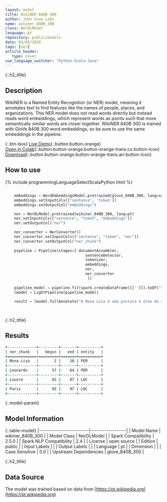 ```yaml
---
layout: model
title: WikiNER 840B 300
author: John Snow Labs
name: wikiner_840B_300
class: NerDLModel
language: pt
repository: public/models
date: 03/05/2020
tags: [ner]
article_header:
   type: cover
use_language_switcher: "Python-Scala-Java"
---
```


{:.h2_title}
## Description 
WikiNER is a Named Entity Recognition (or NER) model, meaning it annotates text to find features like the names of people, places, and organizations. This NER model does not read words directly but instead reads word embeddings, which represent words as points such that more semantically similar words are closer together. WikiNER 840B 300 is trained with GloVe 840B 300 word embeddings, so be sure to use the same embeddings in the pipeline.



{:.btn-box}
[Live Demo](https://demo.johnsnowlabs.com/public/NER_PT){:.button.button-orange}<br/>[Open in Colab](https://colab.research.google.com/github/JohnSnowLabs/spark-nlp-workshop/blob/master/tutorials/streamlit_notebooks/NER_PT.ipynb){:.button.button-orange.button-orange-trans.co.button-icon}<br/>[Download](https://s3.amazonaws.com/auxdata.johnsnowlabs.com/public/models/wikiner_840B_300_pt_2.5.0_2.4_1588495233642.zip){:.button.button-orange.button-orange-trans.arr.button-icon}<br/>

## How to use 
<div class="tabs-box" markdown="1">

{% include programmingLanguageSelectScalaPython.html %}

```python

    embeddings = WordEmbeddingsModel.pretrained(glove_840B_300, lang=xx)
    embeddings.setInputCols(["sentence", 'token'])
    embeddings.setOutputCol("embeddings")

    ner = NerDLModel.pretrained(wikiner_840B_300, lang=pt)
    ner.setInputCols(["sentence", "token", "embeddings"])
    ner.setOutputCol("ner")

    ner_converter = NerConverter()
    ner_converter.setInputCols(["sentence", "token", "ner"])
    ner_converter.setOutputCol("ner_chunk")
                      
    pipeline = Pipeline(stages=[ documentAssembler, 
                                    sentenceDetector,
                                    tokenizer,
                                    embeddings,
                                    ner,
                                    ner_converter
                                     ])
    
    pipeline_model = pipeline.fit(spark.createDataFrame([['']]).toDF("text"))
    lmodel = LightPipeline(pipeline_model)
    
    result = lmodel.fullAnnotate("A Mona Lisa é uma pintura a óleo do século 16 criada por Leonardo. É realizado no Louvre, em Paris.")[0]
    
```

```scala

```
</div>

{:.h2_title}
## Results
```bash
+-------------+---------+-------+----------+
| ner_chunk   |   begin |   end | entity   |
+=============+=========+=======+==========+
| Mona Lisa   |       2 |    10 | PER      |
+-------------+---------+-------+----------+
| Leonardo    |      57 |    64 | PER      |
+-------------+---------+-------+----------+
| Louvre      |      82 |    87 | LOC      |
+-------------+---------+-------+----------+
| Paris       |      93 |    97 | LOC      |
+-------------+---------+-------+----------+
```

{:.model-param}
## Model Information

{:.table-model}
|-------------------------|------------------|
| Model Name              | wikiner_840B_300 |
| Model Class             | NerDLModel       |
| Spark Compatibility     | 2.5.0            |
| Spark NLP Compatibility | 2.4              |
| License                 | open source      |
| Edition                 | public           |
| Input Labels            |                  |
| Output Labels           |                  |
| Language                | pt               |
| Dimension               |                  |
| Case Sensitive          | 0.0              |
| Upstream Dependencies   | glove_840B_300   |




{:.h2_title}
## Data Source

The model was trained based on data from  [https://pt.wikipedia.org](https://pt.wikipedia.org)

